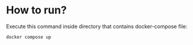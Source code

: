 # How to run?
Execute this command inside directory that contains docker-compose file:
```shell
docker compose up
```